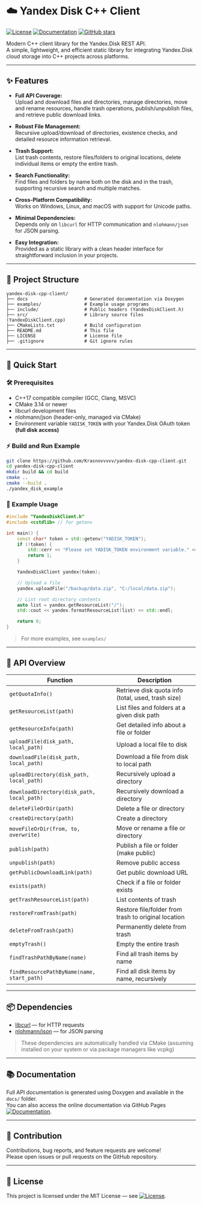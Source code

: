 # ☁️ Yandex Disk C++ Client

[![License](https://img.shields.io/github/license/Krasnovvvvv/yandex-disk-cpp-client)](LICENSE)
[![Documentation](https://img.shields.io/badge/docs-online-blue)](https://Krasnovvvvv.github.io/yandex-disk-cpp-client/)
[![GitHub stars](https://img.shields.io/github/stars/Krasnovvvvv/yandex-disk-cpp-client?style=social)](https://github.com/Krasnovvvvv/yandex-disk-cpp-client/stargazers)

Modern C++ client library for the Yandex.Disk REST API.  
A simple, lightweight, and efficient static library for integrating Yandex.Disk cloud storage into C++ projects across platforms.

---

## ✨ Features

- **Full API Coverage:**  
  Upload and download files and directories, manage directories, move and rename resources, handle trash operations, publish/unpublish files, and retrieve public download links.

- **Robust File Management:**  
  Recursive upload/download of directories, existence checks, and detailed resource information retrieval.

- **Trash Support:**  
  List trash contents, restore files/folders to original locations, delete individual items or empty the entire trash.

- **Search Functionality:**  
  Find files and folders by name both on the disk and in the trash, supporting recursive search and multiple matches.

- **Cross-Platform Compatibility:**  
  Works on Windows, Linux, and macOS with support for Unicode paths.

- **Minimal Dependencies:**  
  Depends only on `libcurl` for HTTP communication and `nlohmann/json` for JSON parsing.

- **Easy Integration:**  
  Provided as a static library with a clean header interface for straightforward inclusion in your projects.

---

## 📁 Project Structure
```
yandex-disk-cpp-client/
├── docs                     # Generated documentation via Doxygen
├── examples/                # Example usage programs
├── include/                 # Public headers (YandexDiskClient.h)
├── src/                     # Library source files (YandexDiskClient.cpp)
├── CMakeLists.txt           # Build configuration
├── README.md                # This file
├── LICENSE                  # License file
├── .gitignore               # Git ignore rules
```

---

## 🚀 Quick Start

### 🛠️ Prerequisites

- C++17 compatible compiler (GCC, Clang, MSVC)
- CMake 3.14 or newer
- libcurl development files
- nlohmann/json (header-only, managed via CMake)
- Environment variable `YADISK_TOKEN` with your Yandex.Disk OAuth token **(full disk access)**

### ⚡ Build and Run Example

```sh
git clone https://github.com/Krasnovvvvv/yandex-disk-cpp-client.git
cd yandex-disk-cpp-client
mkdir build && cd build
cmake ..
cmake --build .
./yandex_disk_example
```

### 📖 Example Usage

```cpp
#include "YandexDiskClient.h"
#include <cstdlib> // for getenv

int main() {
    const char* token = std::getenv("YADISK_TOKEN");
    if (!token) {
        std::cerr << "Please set YADISK_TOKEN environment variable." << std::endl;
        return 1;
    }

    YandexDiskClient yandex(token);

    // Upload a file
    yandex.uploadFile("/backup/data.zip", "C:/local/data.zip");

    // List root directory contents
    auto list = yandex.getResourceList("/");
    std::cout << yandex.formatResourceList(list) << std::endl;

    return 0;
}
```
> For more examples, see `examples/`

---

## 🧭 API Overview

| Function                                 | Description                                               |
|------------------------------------------|-----------------------------------------------------------|
| `getQuotaInfo()`                         | Retrieve disk quota info (total, used, trash size)        |
| `getResourceList(path)`                  | List files and folders at a given disk path               |
| `getResourceInfo(path)`                  | Get detailed info about a file or folder                  |
| `uploadFile(disk_path, local_path)`      | Upload a local file to disk                               |
| `downloadFile(disk_path, local_path)`    | Download a file from disk to local path                   |
| `uploadDirectory(disk_path, local_path)` | Recursively upload a directory                            |
| `downloadDirectory(disk_path, local_path)`| Recursively download a directory                         |
| `deleteFileOrDir(path)`                  | Delete a file or directory                                |
| `createDirectory(path)`                  | Create a directory                                        |
| `moveFileOrDir(from, to, overwrite)`     | Move or rename a file or directory                        |
| `publish(path)`                          | Publish a file or folder (make public)                    |
| `unpublish(path)`                        | Remove public access                                      |
| `getPublicDownloadLink(path)`            | Get public download URL                                   |
| `exists(path)`                           | Check if a file or folder exists                          |
| `getTrashResourceList(path)`             | List contents of trash                                    |
| `restoreFromTrash(path)`                 | Restore file/folder from trash to original location       |
| `deleteFromTrash(path)`                  | Permanently delete from trash                             |
| `emptyTrash()`                           | Empty the entire trash                                    |
| `findTrashPathByName(name)`              | Find all trash items by name                              |
| `findResourcePathByName(name, start_path)`| Find all disk items by name, recursively                 |

---

## 📦 Dependencies

- [libcurl](https://curl.se/libcurl/) — for HTTP requests
- [nlohmann/json](https://github.com/nlohmann/json) — for JSON parsing

> These dependencies are automatically handled via CMake (assuming installed on your system or via package managers like vcpkg)

---

## 📚 Documentation

Full API documentation is generated using Doxygen and available in the `docs/` folder.  
You can also access the online documentation via GitHub Pages [![Documentation](https://img.shields.io/badge/docs-online-blue)](https://Krasnovvvvv.github.io/yandex-disk-cpp-client/).

---

## 🤝 Contribution

Contributions, bug reports, and feature requests are welcome!  
Please open issues or pull requests on the GitHub repository.

---

## 📝 License

This project is licensed under the MIT License — see [![License](https://img.shields.io/github/license/Krasnovvvvv/yandex-disk-cpp-client)](LICENSE).

